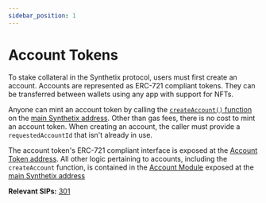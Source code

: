 ```yaml
---
sidebar_position: 1
---
```


# Account Tokens

To stake collateral in the Synthetix protocol, users must first create an account. Accounts are represented as ERC-721 compliant tokens. They can be transferred between wallets using any app with support for NFTs.

Anyone can mint an account token by calling the [`createAccount()` function](/protocol/technical-reference/smart-contracts#createaccount) on the [main Synthetix address](/protocol/technical-reference/deployment-addresses). Other than gas fees, there is no cost to mint an account token. When creating an account, the caller must provide a `requestedAccountId` that isn't already in use.

The account token's ERC-721 compliant interface is exposed at the [Account Token address](/protocol/technical-reference/deployment-addresses). All other logic pertaining to accounts, including the `createAccount` function, is contained in the [Account Module](/protocol/technical-reference/smart-contracts#account-module) exposed at the [main Synthetix address](/protocol/technical-reference/deployment-addresses)

**Relevant SIPs:** [301](https://sips.synthetix.io/sips/sip-301/)
